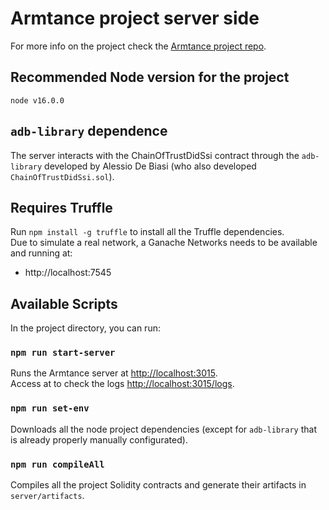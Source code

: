 # Armtance project server side

For more info on the project check the [Armtance project repo](https://github.com/RaffaBux/Armtance).

## Recommended Node version for the project

`node v16.0.0`

## `adb-library` dependence

The server interacts with the ChainOfTrustDidSsi contract through the `adb-library` developed
by Alessio De Biasi (who also developed `ChainOfTrustDidSsi.sol`).

## Requires Truffle

Run `npm install -g truffle` to install all the Truffle dependencies. </br>
Due to simulate a real network, a Ganache Networks needs to be available and running at:
* http://localhost:7545

## Available Scripts

In the project directory, you can run:

### `npm run start-server`

Runs the Armtance server at [http://localhost:3015](http://localhost:3015). </br>
Access at to check the logs [http://localhost:3015/logs](http://localhost:3015/logs).

### `npm run set-env`

Downloads all the node project dependencies (except for `adb-library` that is already properly manually configurated).

### `npm run compileAll`

Compiles all the project Solidity contracts and generate their artifacts in `server/artifacts`.
